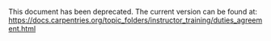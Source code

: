 This document has been deprecated.  The current version can be found at:
https://docs.carpentries.org/topic_folders/instructor_training/duties_agreement.html

